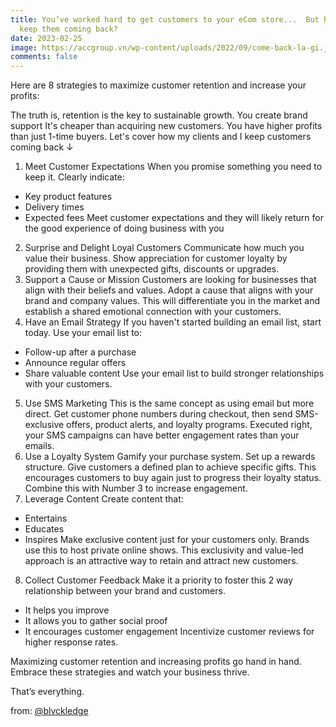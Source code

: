 ```yaml
---
title: You’ve worked hard to get customers to your eCom store...  But how do you
  keep them coming back?
date: 2023-02-25
image: https://accgroup.vn/wp-content/uploads/2022/09/come-back-la-gi.jpeg
comments: false
---
```

Here are 8 strategies to maximize customer retention and increase your profits:

The truth is, retention is the key to sustainable growth. You create brand support It's cheaper than acquiring new customers. You have higher profits than just 1-time buyers. Let's cover how my clients and I keep customers coming back ↓

1. Meet Customer Expectations When you promise something you need to keep it. Clearly indicate:

- Key product features
- Delivery times
- Expected fees Meet customer expectations and they will likely return for the good experience of doing business with you

2. Surprise and Delight Loyal Customers Communicate how much you value their business. Show appreciation for customer loyalty by providing them with unexpected gifts, discounts or upgrades.
3. Support a Cause or Mission Customers are looking for businesses that align with their beliefs and values. Adopt a cause that aligns with your brand and company values. This will differentiate you in the market and establish a shared emotional connection with your customers.
4. Have an Email Strategy If you haven't started building an email list, start today. Use your email list to:

- Follow-up after a purchase
- Announce regular offers
- Share valuable content Use your email list to build stronger relationships with your customers.

5. Use SMS Marketing This is the same concept as using email but more direct. Get customer phone numbers during checkout, then send SMS-exclusive offers, product alerts, and loyalty programs. Executed right, your SMS campaigns can have better engagement rates than your emails.
6. Use a Loyalty System Gamify your purchase system. Set up a rewards structure. Give customers a defined plan to achieve specific gifts. This encourages customers to buy again just to progress their loyalty status. Combine this with Number 3 to increase engagement.
7. Leverage Content Create content that:

- Entertains
- Educates
- Inspires Make exclusive content just for your customers only. Brands use this to host private online shows. This exclusivity and value-led approach is an attractive way to retain and attract new customers.

8. Collect Customer Feedback Make it a priority to foster this 2 way relationship between your brand and customers.

- It helps you improve
- It allows you to gather social proof
- It encourages customer engagement Incentivize customer reviews for higher response rates.

Maximizing customer retention and increasing profits go hand in hand. Embrace these strategies and watch your business thrive.

That’s everything.

f﻿rom: [@blvckledge](https://twitter.com/blvckledge)

